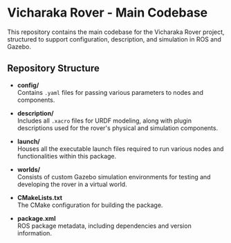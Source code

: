 
# Vicharaka Rover - Main Codebase

This repository contains the main codebase for the Vicharaka Rover project, structured to support configuration, description, and simulation in ROS and Gazebo.

## Repository Structure

- **config/**  
  Contains `.yaml` files for passing various parameters to nodes and components.
  
- **description/**  
  Includes all `.xacro` files for URDF modeling, along with plugin descriptions used for the rover's physical and simulation components.
  
- **launch/**  
  Houses all the executable launch files required to run various nodes and functionalities within this package.
  
- **worlds/**  
  Consists of custom Gazebo simulation environments for testing and developing the rover in a virtual world.
  
- **CMakeLists.txt**  
  The CMake configuration for building the package.

- **package.xml**  
  ROS package metadata, including dependencies and version information.

